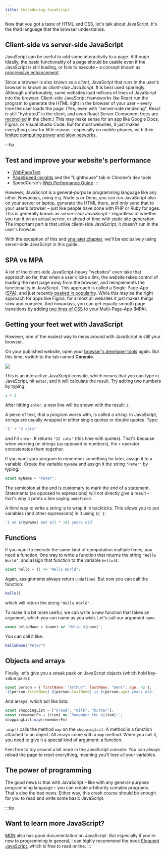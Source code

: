 ```yaml
---
title: Introducing JavaScript
---
```


Now that you got a taste of HTML and CSS, let's talk about JavaScript. It's the third language that the browser understands.


## Client-side vs server-side JavaScript

JavaScript can be useful to add some interactivity to a page. Although ideally, the basic functionality of a page should be usable even if the JavaScript is still loading, or fails to execute – a concept known as [progressive enhancement](https://developer.mozilla.org/en-US/docs/Glossary/Progressive_Enhancement).

Since a browser is also known as a _client_, JavaScript that runs in the user's browser is known as _client-side JavaScript_. It is best used sparingly. Although unfortunately, some websites load millions of lines of JavaScript into the browser. Client-side JavaScript frameworks like React run the program to generate the HTML right in the browser of your user – every time the user loads the page. (Yes, even with "server-side rendering", React is still "hydrated" in the client, and even React Server Component trees are [reconciled](https://nextjs.org/docs/14/app/building-your-application/rendering/server-components) in the client.) This may make sense for an app like Google Docs, Figma, or Visual Studio Code. But for most websites, it just makes everything slow for little reason – especially on mobile phones, with their [limited computing power and slow networks](https://infrequently.org/series/performance-inequality/).

:::tip
## Test and improve your website's performance

- [WebPageTest](https://www.webpagetest.org)
- [PageSpeed Insights](https://pagespeed.web.dev/) and the "Lighthouse" tab in Chrome's dev tools
- SpeedCurve's [Web Performance Guide](https://www.speedcurve.com/web-performance-guide/)
:::

However, JavaScript is a general-purpose programming language like any other. Nowadays, using e.g. Node.js or Deno, you can run JavaScript also on your server or laptop, generate the HTML there, and only send that to your user's browser – just like people have done with PHP or Ruby for ages. This is generally known as _server-side JavaScript_ – regardless of whether you run it on an actual server, or ahead of time with static site generation. The important part is that unlike client-side JavaScript, it doesn't run in the user's browser.

With the exception of this and [one later chapter](/guide/interactivity-with-javascript-in-the-browser/), we'll be exclusively using server-side JavaScript in this guide.


## SPA vs MPA

A lot of the client-side JavaScript-heavy "websites" even take that approach so far, that when a user clicks a link, the website takes control of loading the next page away from the browser, and reimplements the functionality in JavaScript. This approach is called a Single-Page-App ([SPA](https://mb21.github.io/blog/2023/09/18/building-a-modern-website-ssg-vs-ssr-spa-vs-mpa-svelte-vs-solid.html#single-page-app-spa-vs-multi-page-app-mpa)), and just recently [peaked in popularity](https://nolanlawson.com/2022/05/21/the-balance-has-shifted-away-from-spas/). While this may be the right approach for apps like Figma, for almost all websites it just makes things slow and complex. And nowadays, you can get equally smooth page transitions by adding [two lines of CSS](https://webkit.org/blog/16967/two-lines-of-cross-document-view-transitions-code-you-can-use-on-every-website-today/) to your Multi-Page-App (MPA).


## Getting your feet wet with JavaScript

However, one of the easiest way to mess around with JavaScript is still your browser.

On your published website, open your [browser's developer tools](https://developer.mozilla.org/en-US/docs/Learn_web_development/Howto/Tools_and_setup/What_are_browser_developer_tools#how_to_open_the_devtools_in_your_browser) again. But this time, switch to the tab named **Console**.

![](https://developer.chrome.com/static/docs/devtools/console/javascript/image/the-console-99991743a015_2880.png)

This is an interactive JavaScript console, which means that you can type in JavaScript, hit `enter`, and it will calculate the result. Try adding two numbers by typing:

```js title=Console
1 + 2
```

After hitting `enter`, a new line will be shown with the result: `3`.

A piece of text, that a program works with, is called a _string_. In JavaScript, strings are usually wrapped in either single quotes or double quotes. Type:

```js title=Console
'1' + "2 cats"
```

and hit `enter`. It returns `"12 cats"` (this time with quotes). That's because when working on strings (as opposed to numbers), the `+` operator concatenates them together.

If you want your program to remember something for later, assign it to a variable. Create the variable `myName` and assign it the string `"Peter"` by typing:

```js title=Console
const myName = "Peter";
```

The semicolon at the end is customary to mark the end of a statement. Statements (as opposed to expressions) will not directly give a result – that's why it prints a line saying `undefined`.

A third way to write a string is to wrap it in backticks. This allows you to put variables (and other expressions) in it using `${ }`:

```js title=Console
`I am ${myName} and ${3 * 10} years old`
```

## Functions

If you want to execute the same kind of computation multiple times, you need a function. One way to write a function that returns the string `"Hello World"`, and assign that function to the variable `hello` is:

```js title=Console
const hello = () => "Hello World";
```

Again, assignments always return `undefined`. But now you can call the function:

```js title=Console
hello()
```

which will return the string `"Hello World"`.

To make it a bit more useful, we can write a new function that takes an argument, which you can name as you wish. Let's call our argument `name`:

```js title=Console
const helloName = (name) => `Hello ${name}`;
```

You can call it like:

```js title=Console
helloName("Peter")
```


## Objects and arrays

Finally, let's give you a sneak peak on JavaScript objects (which hold key-value pairs):

```js title=Console
const person = { firstName: "Arthur", lastName: "Dent", age: 42 };
`${person.firstName} ${person.lastName} is ${person.age} years old.`
```

And arrays, which act like lists:

```js title=Console
const shoppingList = ["bread", "milk", "butter"];
const rememberFn = (item) => `Remember the ${item}!`;
shoppingList.map(rememberFn)
```

`.map()` calls the method `map` on the `shoppingList`. A method is a function attached to an object. All arrays come with a `map` method. When you call it, you need to give it a special kind of argument: a function.

Feel free to toy around a bit more in the JavaScript console. You can always reload the page to reset everything, meaning you'll lose all your variables.


## The power of programming

The good news is that with JavaScript – like with any general-purpose programming language – you can create arbitrarily complex programs. That's also the bad news. Either way, this crash course should be enough for you to read and write some basic JavaScript.

:::tip
## Want to learn more JavaScript?

[MDN](https://developer.mozilla.org/en-US/docs/Web/JavaScript/Guide) also has good documentation on JavaScript. But especially if you're new to programming in general, I can highly recommend the book [Eloquent JavaScript](https://eloquentjavascript.net/), which is free to read online.
:::

